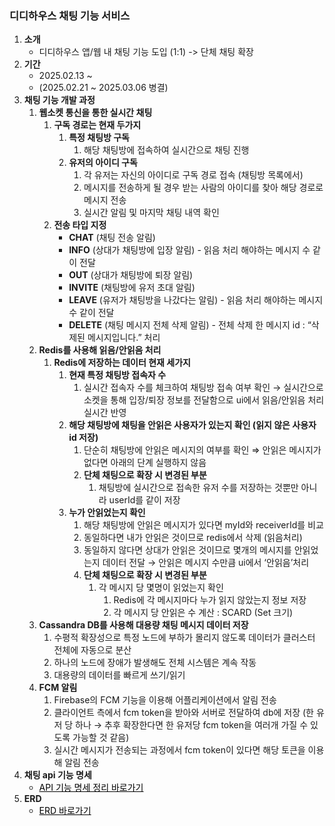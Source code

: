 ### 디디하우스 채팅 기능 서비스

1. **소개**
   - 디디하우스 앱/웹 내 채팅 기능 도입 (1:1) -> 단체 채팅 확장
2. **기간**
   - 2025.02.13 ~
   - (2025.02.21 ~ 2025.03.06 병결)
3. **채팅 기능 개발 과정**
   1. **웹소켓 통신을 통한 실시간 채팅**
       1. **구독 경로는 현재 두가지**
           1. **특정 채팅방 구독**
               1. 해당 채팅방에 접속하여 실시간으로 채팅 진행
           2. **유저의 아이디 구독**
               1. 각 유저는 자신의 아이디로 구독 경로 접속 (채팅방 목록에서)
               2. 메시지를 전송하게 될 경우 받는 사람의 아이디를 찾아 해당 경로로 메시지 전송
               3. 실시간 알림 및 마지막 채팅 내역 확인
       2. **전송 타입 지정**
           - **CHAT** (채팅 전송 알림)
           - **INFO** (상대가 채팅방에 입장 알림) - 읽음 처리 해야하는 메시지 수 같이 전달
           - **OUT** (상대가 채팅방에 퇴장 알림)
           - **INVITE** (채팅방에 유저 초대 알림)
           - **LEAVE** (유저가 채팅방을 나갔다는 알림) -  읽음 처리 해야하는 메시지 수 같이 전달
           - **DELETE** (채팅 메시지 전체 삭제 알림) - 전체 삭제 한 메시지 id : “삭제된 메시지입니다.” 처리
   2. **Redis를 사용해 읽음/안읽음 처리**
       1. **Redis에 저장하는 데이터 현재 세가지**
           1. **현재 특정 채팅방 접속자 수**
               1. 실시간 접속자 수를 체크하여 채팅방 접속 여부 확인 → 실시간으로  소켓을 통해 입장/퇴장 정보를 전달함으로 ui에서 읽음/안읽음 처리 실시간 반영
           2. **해당 채팅방에 채팅을 안읽은 사용자가 있는지 확인 (읽지 않은 사용자 id 저장)**
               1. 단순히 채팅방에 안읽은 메시지의 여부를 확인 ⇒ 안읽은 메시지가 없다면 아래의 단계 실행하지 않음
               2. **단체 채팅으로 확장 시 변경된 부분**
                  1. 채팅방에 실시간으로 접속한 유저 수를 저장하는 것뿐만 아니라 userId를 같이 저장
           3. **누가 안읽었는지 확인**
               1. 해당 채팅방에 안읽은 메시지가 있다면 myId와 receiverId를 비교
               2. 동일하다면 내가 안읽은 것이므로 redis에서 삭제 (읽음처리)
               3. 동일하지 않다면 상대가 안읽은 것이므로 몇개의 메시지를 안읽었는지 데이터 전달 → 안읽은 메시지 수만큼 ui에서 ‘안읽음’처리
               4. **단체 채팅으로 확장 시 변경된 부분**
                  1. 각 메시지 당 몇명이 읽었는지 확인
                     1. Redis에 각 메시지마다 누가 읽지 않았는지 정보 저장
                     2. 각 메시지 당 안읽은 수 계산 : SCARD (Set 크기)
   3. **Cassandra DB를 사용해 대용량 채팅 메시지 데이터 저장**
       1. 수평적 확장성으로 특정 노드에 부하가 몰리지 않도록 데이터가 클러스터 전체에 자동으로 분산
       2. 하나의 노드에 장애가 발생해도 전체 시스템은 계속 작동
       3. 대용량의 데이터를 빠르게 쓰기/읽기
   4. **FCM 알림**
       1. Firebase의 FCM 기능을 이용해 어플리케이션에서 알림 전송
       2. 클라이언트 측에서 fcm token을 받아와 서버로 전달하여 db에 저장 (한 유저 당 하나 → 추후 확장한다면 한 유저당 fcm token을 여러개 가질 수 있도록 가능할 것 같음)
       3. 실시간 메시지가 전송되는 과정에서 fcm token이 있다면 해당 토큰을 이용해 알림 전송
4. **채팅 api 기능 명세**
   - <a href="https://www.notion.so/API-1b9caaf36f6f808db6eee3bce373178d" style="color: black;">API 기능 명세 정리 바로가기</a>
5. **ERD**
    - <a href="https://www.erdcloud.com/d/vmsZPJZMG8u2Trsdi" style="color: black;">ERD 바로가기</a>
    
